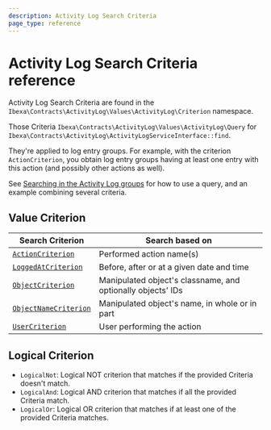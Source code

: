 ```yaml
---
description: Activity Log Search Criteria
page_type: reference
---
```


# Activity Log Search Criteria reference

Activity Log Search Criteria are found in the `Ibexa\Contracts\ActivityLog\Values\ActivityLog\Criterion` namespace.

Those Criteria `Ibexa\Contracts\ActivityLog\Values\ActivityLog\Query` for `Ibexa\Contracts\ActivityLog\ActivityLogServiceInterface::find`.

They're applied to log entry groups. For example, with the criterion `ActionCriterion`, you obtain log entry groups having at least one entry with this action (and possibly other actions as well).

See [Searching in the Activity Log groups](recent_activity.md#searching-in-the-activity-log-groups) for how to use a query, and an example combining several criteria.

## Value Criterion

| Search Criterion                                  | Search based on                                             |
|---------------------------------------------------|-------------------------------------------------------------|
| [`ActionCriterion`](action_criterion.md)          | Performed action name(s)                                    |
| [`LoggedAtCriterion`](logged_at_criterion.md)     | Before, after or at a given date and time                   |
| [`ObjectCriterion`](object_criterion.md)          | Manipulated object's classname, and optionally objects' IDs |
| [`ObjectNameCriterion`](object_name_criterion.md) | Manipulated object's name, in whole or in part              |
| [`UserCriterion`](user_criterion.md)              | User performing the action                                  |

## Logical Criterion

- `LogicalNot`: Logical NOT criterion that matches if the provided Criteria doesn't match.
- `LogicalAnd`: Logical AND criterion that matches if all the provided Criteria match.
- `LogicalOr`: Logical OR criterion that matches if at least one of the provided Criteria matches.
